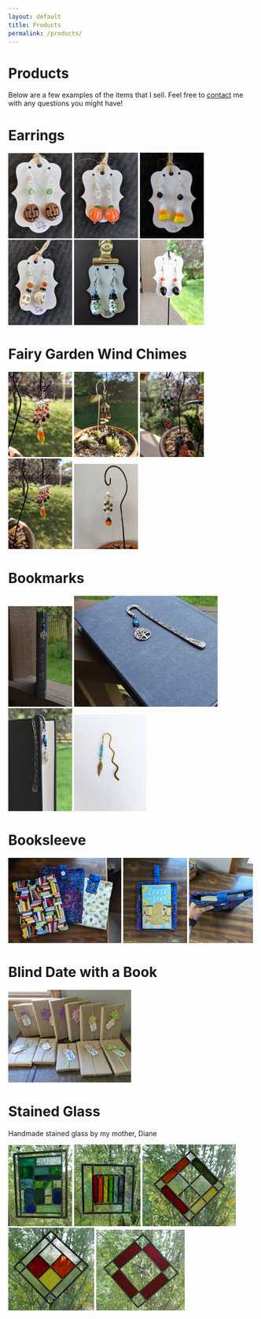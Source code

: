 ```yaml
---
layout: default
title: Products
permalink: /products/
---
```


# Products
Below are a few examples of the items that I sell. Feel free to [contact](mailto:kris@kraftyunicorn.com) me with any questions you might have!

# Earrings
<img src="/images/earringsjack.jpg" width="130" /> 
<img src="/images/earringspumpkin.jpg" width="130" /> 
<img src="/images/earringscandy.jpg" width="130" /> 
<img src="/images/earringsskull.jpg" width="130" /> 
<img src="/images/earringssnowman.jpg" width="130" />
<img src="/images/earringsoutsideskullblack.jpg" width="130" /> 

# Fairy Garden Wind Chimes
<img src="/images/wccandy.jpg" width="130"/>
<img src="/images/wcinplant.jpg" width="130"/>
<img src="/images/wcjack.jpg" width="130"/>
<img src="/images/wccandy21.jpg" width="130"/>
<img src="/images/wcladybug.jpg" width="130"/>

# Bookmarks
<img src="/images\bookmarkinabook1.jpg" width="130"/>
<img src="/images/bookmarkonbook1.jpg" width="292"/>
<img src="/images/bookmarkoutbook1.jpg" width="130"/>
<img src="/images\bookmarkfeathersmall.jpg" width="147"/>


# Booksleeve
<img src="/images/bsmultiple.jpg" width="230"/>
<img src="/images/bswithbook.jpg" width="130"/>
<img src="/images/bsoverview.jpg" width="130"/>


# Blind Date with a Book
<img src="/images/bdwab.jpg" width="250"/>

# Stained Glass
Handmade stained glass by my mother, Diane

<img src="/images/sgblues.jpg" width="130" /> 
<img src="/images/sgrainbow.jpg" width="135" /> 
<img src="/images/sgdiamondfall.jpg" width="190" /> 
<img src="/images/sgdiamondfall2.jpg" width="175" /> 
<img src="/images/sgredstar.jpg" width="180" /> 
